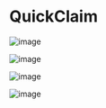 # QuickClaim
 
![image](https://github.com/y4yuvraj/QuickClaim/assets/46413950/46831bbc-3f67-4931-9606-f080f5720b3a)

![image](https://github.com/y4yuvraj/QuickClaim/assets/46413950/95a64a69-7e6b-4a67-9ebf-f45da09bcddd)

![image](https://github.com/y4yuvraj/QuickClaim/assets/46413950/2f45d432-9d95-4513-b928-165cbb815288)

![image](https://github.com/y4yuvraj/QuickClaim/assets/46413950/4169e687-8789-4750-9033-1607a3b5c075)
